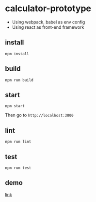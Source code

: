 # calculator-prototype
- Using webpack, babel as env config
- Using react as front-end framework

## install
```
npm install
```

## build
```
npm run build
```

## start
```
npm start
```
Then go to `http://localhost:3000`

## lint
```
npm run lint
```

## test
```
npm run test
```

## demo
[link](www.oliveck10.github.io/calculator)
